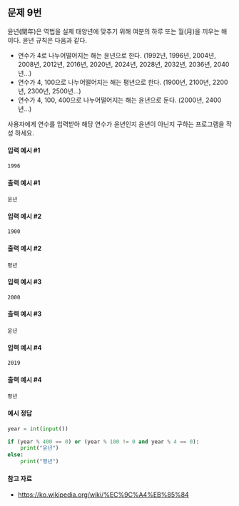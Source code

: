 ## 문제 9번
윤년(閏年)은 역법을 실제 태양년에 맞추기 위해 여분의 하루 또는 월(月)을 끼우는 해이다.
윤년 규칙은 다음과 같다.

* 연수가 4로 나누어떨어지는 해는 윤년으로 한다. (1992년, 1996년, 2004년, 2008년, 2012년, 2016년, 2020년, 2024년, 2028년, 2032년, 2036년, 2040년...)
* 연수가 4, 100으로 나누어떨어지는 해는 평년으로 한다. (1900년, 2100년, 2200년, 2300년, 2500년...)
* 연수가 4, 100, 400으로 나누어떨어지는 해는 윤년으로 둔다. (2000년, 2400년...)

사용자에게 연수를 입력받아 해당 연수가 윤년인지 윤년이 아닌지 구하는 프로그램을 작성 하세요.
#### 입력 예시 #1
```
1996
```
#### 출력 예시 #1
```
윤년
```
#### 입력 예시 #2
```
1900
```
#### 출력 예시 #2
```
평년
```
#### 입력 예시 #3
```
2000
```
#### 출력 예시 #3
```
윤년
```
#### 입력 예시 #4
```
2019
```
#### 출력 예시 #4
```
평년
```

#### 예시 정답
```python
year = int(input())

if (year % 400 == 0) or (year % 100 != 0 and year % 4 == 0):
    print("윤년")
else:
    print("평년")
```
#### 참고 자료
* https://ko.wikipedia.org/wiki/%EC%9C%A4%EB%85%84